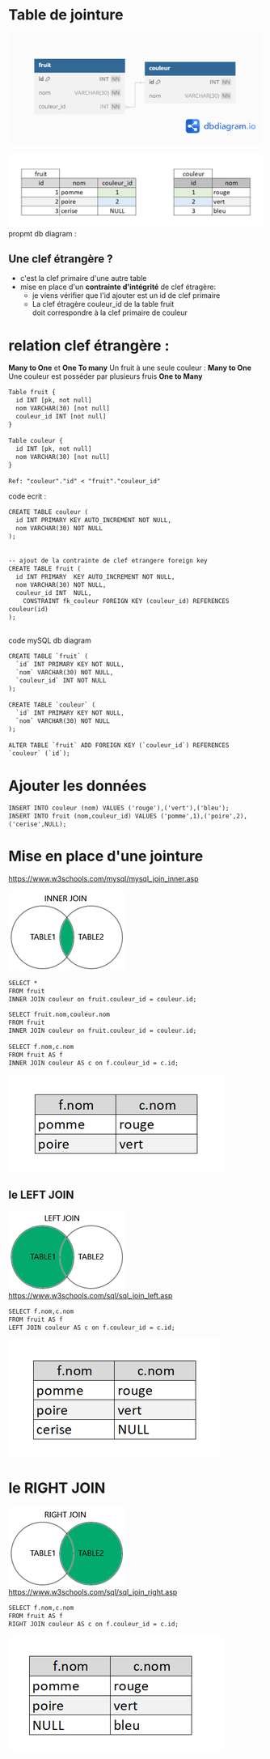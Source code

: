 # Table de jointure

![salade](/img/08/salade.png)
  
![salade](/img/10/salade.png)
propmt db diagram :

## Une clef étrangère ?
- c'est la clef primaire d'une autre table
- mise en place d'un **contrainte d'intégrité** de clef étragère:
  - je viens vérifier que l'id ajouter est un id de clef primaire  
  - La clef étragère couleur_id de la table fruit  
doit correspondre à la clef primaire de couleur  

# relation clef étrangère :
**Many to One** et **One To many**
Un fruit à une seule couleur : **Many to One**  
Une couleur est posséder par plusieurs fruis **One to   Many** 

```
Table fruit {
  id INT [pk, not null]
  nom VARCHAR(30) [not null]
  couleur_id INT [not null]
}

Table couleur {
  id INT [pk, not null]
  nom VARCHAR(30) [not null]
}

Ref: "couleur"."id" < "fruit"."couleur_id"
```

code ecrit :
```mysql
CREATE TABLE couleur (
  id INT PRIMARY KEY AUTO_INCREMENT NOT NULL,
  nom VARCHAR(30) NOT NULL
);


-- ajout de la contrainte de clef etrangere foreign key
CREATE TABLE fruit (
  id INT PRIMARY  KEY AUTO_INCREMENT NOT NULL,
  nom VARCHAR(30) NOT NULL,
  couleur_id INT  NULL,
    CONSTRAINT fk_couleur FOREIGN KEY (couleur_id) REFERENCES couleur(id)
);


```

code mySQL db diagram
```mysql
CREATE TABLE `fruit` (
  `id` INT PRIMARY KEY NOT NULL,
  `nom` VARCHAR(30) NOT NULL,
  `couleur_id` INT NOT NULL
);

CREATE TABLE `couleur` (
  `id` INT PRIMARY KEY NOT NULL,
  `nom` VARCHAR(30) NOT NULL
);

ALTER TABLE `fruit` ADD FOREIGN KEY (`couleur_id`) REFERENCES `couleur` (`id`);
```

# Ajouter les données
```mysql
INSERT INTO couleur (nom) VALUES ('rouge'),('vert'),('bleu');
INSERT INTO fruit (nom,couleur_id) VALUES ('pomme',1),('poire',2),('cerise',NULL);
```

# Mise en place d'une jointure
https://www.w3schools.com/mysql/mysql_join_inner.asp
  
![inner](/img/08/inner.png)  
  
```mysql
SELECT *
FROM fruit
INNER JOIN couleur on fruit.couleur_id = couleur.id;
```

```mysql
SELECT fruit.nom,couleur.nom
FROM fruit
INNER JOIN couleur on fruit.couleur_id = couleur.id;

SELECT f.nom,c.nom
FROM fruit AS f
INNER JOIN couleur AS c on f.couleur_id = c.id;
```
![inner2](/img/08/inner2.png)  
  
## le LEFT JOIN
![left](/img/08/left.png)  
https://www.w3schools.com/sql/sql_join_left.asp

```mysql
SELECT f.nom,c.nom
FROM fruit AS f
LEFT JOIN couleur AS c on f.couleur_id = c.id;
```
![left2](/img/08/left2.png) 

# le RIGHT JOIN 
![right](/img/08/right.png)  
https://www.w3schools.com/sql/sql_join_right.asp

```mysql
SELECT f.nom,c.nom
FROM fruit AS f
RIGHT JOIN couleur AS c on f.couleur_id = c.id;
```
![right2](/img/08/right2.png)  